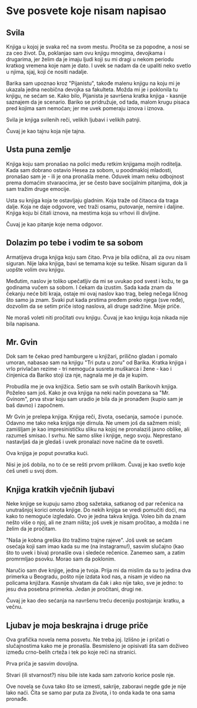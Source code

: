 
# Sve posvete koje nisam napisao

## Svila

Knjiga u kojoj je svaka reč na svom mestu. Pročita se za popodne, a nosi se za ceo život. Da, poklanjao sam ovu knjigu mnogima, devojkama i drugarima, jer želim da je imaju ljudi koji su mi dragi u nekom periodu kratkog vremena koje nam je dato. I uvek se nadam da će upaliti neko svetlo u njima, sjaj, koji će nositi nadalje.

Barika sam upoznao kroz "Pijanistu", takođe malenu knjigu na koju mi je ukazala jedna neobična devojka sa fakulteta. Možda mi je i poklonila tu knjigu, ne sećam se. Kako bilo, Pijanista je savršena kratka knjiga - kasnije saznajem da je scenario. Bariko se pridružuje, od tada, malom krugu pisaca pred kojima sam nemoćan; jer me uvek pomeraju iznova i iznova.

Svila je knjiga svilenih reči, velikih ljubavi i velikih patnji.

Čuvaj je kao tajnu koja nije tajna.

## Usta puna zemlje

Knjiga koju sam pronašao na polici među retkim knjigama mojih roditelja. Kada sam dobrano ostavio Hesea za sobom, u poodmakloj mladosti, pronašao sam je - ili je ona pronašla mene. Oduvek imam neku odbojnost prema domaćim stvaraocima, jer se često bave socijalnim pitanjima, dok ja sam tražim druge emocije.

Usta su knjiga koja te ostavljaju gladnim. Koja traže od čitaoca da traga dalje. Koja ne daje odgovore, već traži osamu, putovanje, nemire i daljine. Knjiga koju bi čitali iznova, na mestima koja su vrhovi ili divljine.

Čuvaj je kao pitanje koje nema odgovor.

## Dolazim po tebe i vodim te sa sobom

Armatijeva druga knjiga koju sam čitao. Prva je bila odlična, ali za ovu nisam siguran. Nije laka knjiga, bavi se temama koje su teške. Nisam siguran da li uopšte volim ovu knjigu.

Međutim, naslov je toliko upečatljiv da mi se uvukao pod svest i kožu, te ga godinama vučem sa sobom. I čekam da izustim. Sada kada znam da čekanju neće biti kraja, ostaje mi ovaj naslov kao trag, beleg nečega ličnog što samo ja znam. Svaki put kada prstima pređem preko njega (sve ređe), dozvolim da se setim priče istog naslova, ali druge sadržine. Moje priče.

Ne moraš voleti niti pročitati ovu knjigu. Čuvaj je kao knjigu koja nikada nije bila napisana.

## Mr. Gvin

Dok sam te čekao pred hamburgere u knjižari, prilično gladan i pomalo umoran, nabasao sam na knjigu "Tri puta u zoru" od Barika. Kratka knjiga i vrlo privlačan rezime - tri nemoguća susreta muškarca i žene - kao i činjenica da Bariko stoji iza nje, nagnala me je da je kupim.

Probudila me je ova knjižica. Setio sam se svih ostalih Barikovih knjiga. Poželeo sam još. Kako je ova knjiga na neki način povezana sa "Mr. Gvinom", prva stvar koju sam uradio je bila da je pronađem (kupio sam je baš davno) i započnem.

Mr Gvin je prelepa knjiga. Knjiga reči, života, osećanja, samoće i punoće. Odavno me tako neka knjiga nije dirnula. Ne umem još da sažmem misli; zamišljam je kao impresinističku sliku na kojoj ne pronalaziš jasno oblike, ali razumeš smisao. I svrhu. Ne samo slike i knjige, nego svoju. Neprestano nastavljaš da je gledaš i uvek pronalazi nove načine da te osvetli.

Ova knjiga je poput povratka kući.

Nisi je još dobila, no to će se rešti prvom prilikom. Čuvaj je kao svetlo koje ćeš uneti u svoj dom.

## Knjiga kratkih vječnih ljubavi

Neke knjige se kupuju samo zbog sažetaka, satkanog od par rečenica na unutrašnjoj korici omota knjige. Do nekih knjiga se vredi pomučiti doći, ma kako to nemoguće izgledalo. Ovo je jedna takva knjiga. Voleo bih da znam nešto više o njoj, ali ne znam ništa; još uvek je nisam pročitao, a možda i ne želim da je pročitam.

"Naša je kobna greška što tražimo trajne rajeve". Još uvek se sećam osećaja koji sam imao kada su me (na instagramu!), sasvim slučajno (kao što to uvek i biva) pronašle ova i sledeće rečenice. Zanemeo sam, a zatim promrmljao psovku. Morao sam da poklonim.

Naručio sam dve knjige, jedna je tvoja. Prija mi da mislim da su to jedina dva primerka u Beogradu, pošto nije izdata kod nas, a nisam je video na policama knjižara. Kasnije shvatam da čak i ako nije tako, sve je jedno: to jesu dva posebna primerka. Jedan je pročitani, drugi ne.

Čuvaj je kao deo sećanja na navršenu treću deceniju postojanja: kratku, a večnu.

## Ljubav je moja beskrajna i druge priče

Ova grafička novela nema posvetu. Ne treba joj. Izlišno je i pričati o slučajnostima kako me je pronašla. Besmisleno je opisivati šta sam doživeo između crno-belih crteža i tek po koje reči na stranici.

Prva priča je sasvim dovoljna.

Stvari (ili stvarnost?) nisu bile iste kada sam zatvorio korice posle nje.

Ove novela se čuva tako što se izmesti, sakrije, zaboravi negde gde je nije lako naći. Čita se samo par puta za života, i to onda kada te ona sama pronađe.
